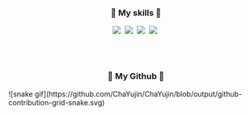 
<h3 align="center">🔨 My skills 🔨</h3>
<p align="center">
  <img src="https://img.shields.io/badge/-JAVA-orange"/>&nbsp
  <img src="https://img.shields.io/badge/-Spring-brightgreen"/>&nbsp
  <img src="https://img.shields.io/badge/-SpringBoot-brightgreen"/>&nbsp
  <img src="https://img.shields.io/badge/-MySQL-navy"/>&nbsp
</p>
<br>
<br>
<h3 align="center">🧩 My Github 🧩</h3>
![snake gif](https://github.com/ChaYujin/ChaYujin/blob/output/github-contribution-grid-snake.svg)
